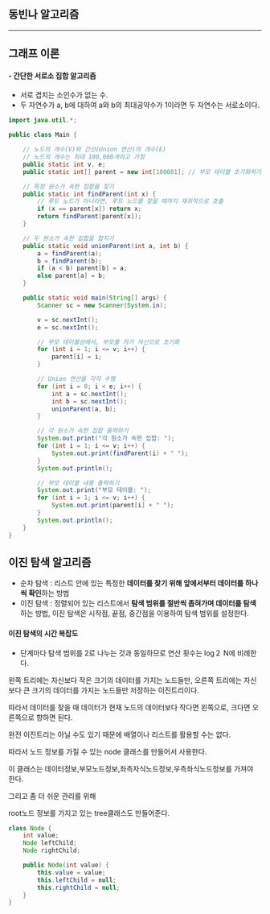 ## 동빈나 알고리즘

---
## 그래프 이론

#### - 간단한 서로소 집합 알고리즘

- 서로 겹치는 소인수가 없는 수.
- 두 자연수가 a, b에 대하여 a와 b의 최대공약수가 1이라면 두 자연수는 서로소이다.

```java
import java.util.*;

public class Main {

    // 노드의 개수(V)와 간선(Union 연산)의 개수(E)
    // 노드의 개수는 최대 100,000개라고 가정
    public static int v, e;
    public static int[] parent = new int[100001]; // 부모 테이블 초기화하기

    // 특정 원소가 속한 집합을 찾기
    public static int findParent(int x) {
        // 루트 노드가 아니라면, 루트 노드를 찾을 때까지 재귀적으로 호출
        if (x == parent[x]) return x;
        return findParent(parent[x]);
    }

    // 두 원소가 속한 집합을 합치기
    public static void unionParent(int a, int b) {
        a = findParent(a);
        b = findParent(b);
        if (a < b) parent[b] = a;
        else parent[a] = b;
    }

    public static void main(String[] args) {
        Scanner sc = new Scanner(System.in);

        v = sc.nextInt();
        e = sc.nextInt();

        // 부모 테이블상에서, 부모를 자기 자신으로 초기화
        for (int i = 1; i <= v; i++) {
            parent[i] = i;
        }

        // Union 연산을 각각 수행
        for (int i = 0; i < e; i++) {
            int a = sc.nextInt();
            int b = sc.nextInt();
            unionParent(a, b);
        }

        // 각 원소가 속한 집합 출력하기
        System.out.print("각 원소가 속한 집합: ");
        for (int i = 1; i <= v; i++) {
            System.out.print(findParent(i) + " ");
        }
        System.out.println();

        // 부모 테이블 내용 출력하기
        System.out.print("부모 테이블: ");
        for (int i = 1; i <= v; i++) {
            System.out.print(parent[i] + " ");
        }
        System.out.println();
    }
}
```

## 이진 탐색 알고리즘

- 순차 탐색 : 리스트 안에 있는 특정한 **데이터를 찾기 위해 앞에서부터 데이터를 하나씩 확인**하는 방법
- 이진 탐색 : 정렬되어 있는 리스트에서 **탐색 범위를 절반씩 좁혀가며 데이터를 탐색**하는 방법, 이진 탐색은 시작점, 끝점, 중간점을 이용하여 탐색 범위를 설정한다.

#### 이진 탐색의 시간 복잡도

- 단계마다 탐색 범위를 2로 나누는 것과 동일하므로 연산 횟수는 log２ N에 비례한다.

왼쪽 트리에는 자신보다 작은 크기의 데이터를 가지는 노드들만,
오른쪽 트리에는 자신보다 큰 크기의 데이터를 가지는 노드들만 저장하는 이진트리이다.

따라서 데이터를 찾을 때 데이터가 현재 노드의 데이터보다 작다면 왼쪽으로, 크다면 오른쪽으로 향하면 된다.

완전 이진트리는 아닐 수도 있기 때문에 배열이나 리스트를 활용할 수는 없다.



따라서 노드 정보를 가질 수 있는 node 클래스를 만들어서 사용한다.

이 클래스는 데이터정보,부모노드정보,좌측자식노드정보,우측좌식노드정보를 가져야 한다.

그리고 좀 더 쉬운 관리를 위해

root노드 정보를 가지고 있는 tree클래스도 만들어준다.


```java
class Node {
    int value;
    Node leftChild;
    Node rightChild;

    public Node(int value) {
        this.value = value;
        this.leftChild = null;
        this.rightChild = null;
    }
}
```